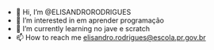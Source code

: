 - 👋 Hi, I’m @ELISANDRORODRIGUES
- 👀 I’m interested in em aprender programação 
- 🌱 I’m currently learning no jave e scratch
- 📫 How to reach me elisandro.rodrigues@escola.pr.gov.br 

<!---
ELISANDRORODRIGUES/ELISANDRORODRIGUES is a ✨ special ✨ repository because its `README.md` (this file) appears on your GitHub profile.
You can click the Preview link to take a look at your changes.
--->
